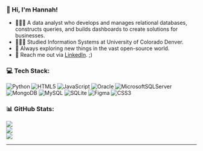 ### 👋 Hi, I'm Hannah!
- 👩🏻‍💻 A data analyst who develops and manages relational databases, constructs queries, and builds dashboards to create solutions for businesses.
- 👩🏻‍🎓 Studied Information Systems at University of Colorado Denver.
- 🎨 Always exploring new things in the vast open-source world.
- 💬 Reach me out via [LinkedIn](https://www.linkedin.com/in/hannah-phan-/). ;)<br/>

### 💻 Tech Stack:
![Python](https://img.shields.io/badge/python-3670A0?style=for-the-badge&logo=python&logoColor=ffdd54) ![HTML5](https://img.shields.io/badge/html5-%23E34F26.svg?style=for-the-badge&logo=html5&logoColor=white) ![JavaScript](https://img.shields.io/badge/javascript-%23323330.svg?style=for-the-badge&logo=javascript&logoColor=%23F7DF1E) ![Oracle](https://img.shields.io/badge/Oracle-F80000?style=for-the-badge&logo=oracle&logoColor=white) ![MicrosoftSQLServer](https://img.shields.io/badge/Microsoft%20SQL%20Server-CC2927?style=for-the-badge&logo=microsoft%20sql%20server&logoColor=white) ![MongoDB](https://img.shields.io/badge/MongoDB-%234ea94b.svg?style=for-the-badge&logo=mongodb&logoColor=white) ![MySQL](https://img.shields.io/badge/mysql-4479A1.svg?style=for-the-badge&logo=mysql&logoColor=white) ![SQLite](https://img.shields.io/badge/sqlite-%2307405e.svg?style=for-the-badge&logo=sqlite&logoColor=white) ![Figma](https://img.shields.io/badge/figma-%23F24E1E.svg?style=for-the-badge&logo=figma&logoColor=white) ![CSS3](https://img.shields.io/badge/css3-%231572B6.svg?style=for-the-badge&logo=css3&logoColor=white)
### 📊 GitHub Stats:
![](https://github-readme-stats.vercel.app/api?username=hannahphan12&theme=dark&hide_border=false&include_all_commits=false&count_private=false)<br/>
![](https://github-readme-streak-stats.herokuapp.com/?user=hannahphan12&theme=dark&hide_border=false)<br/>
![](https://github-readme-stats.vercel.app/api/top-langs/?username=hannahphan12&theme=dark&hide_border=false&include_all_commits=false&count_private=false&layout=compact)

---

<!-- Proudly created with GPRM ( https://gprm.itsvg.in ) -->
